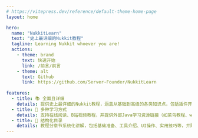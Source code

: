 ```yaml
---
# https://vitepress.dev/reference/default-theme-home-page
layout: home

hero:
  name: "NukkitLearn"
  text: "史上最详细的Nukkit教程"
  tagline: Learning Nukkit whoever you are!
  actions:
    - theme: brand
      text: 快速开始
      link: /前言/前言
    - theme: alt
      text: Github
      link: https://github.com/Server-Founder/NukkitLearn
      
features:
  - title: 📚 全面且详细
    details: 提供史上最详细的Nukkit教程，涵盖从基础到高级的各类知识点，包括插件开发、事件处理、UI设计等。
  - title: 📖 多种学习方式
    details: 支持在线阅读、B站视频教程，并提供外部Java学习资源链接（如菜鸟教程、w3cschool等）。
  - title: 📝 结构化目录
    details: 教程分章节系统化讲解，包括基础准备、工具介绍、UI操作、实用技巧等，并附有练习案例。
---
```


